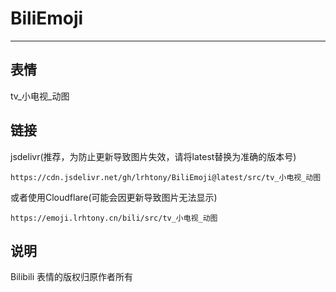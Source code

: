# BiliEmoji
---
## 表情
tv_小电视_动图
## 链接
jsdelivr(推荐，为防止更新导致图片失效，请将latest替换为准确的版本号)
```
https://cdn.jsdelivr.net/gh/lrhtony/BiliEmoji@latest/src/tv_小电视_动图
```
或者使用Cloudflare(可能会因更新导致图片无法显示)
```
https://emoji.lrhtony.cn/bili/src/tv_小电视_动图
```
## 说明
Bilibili 表情的版权归原作者所有
